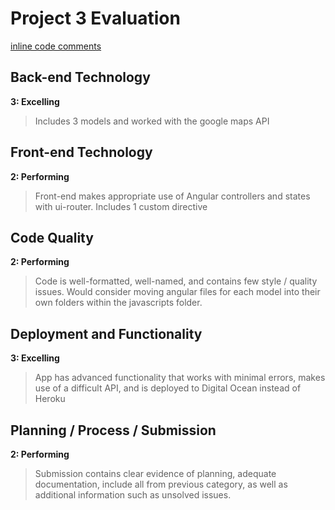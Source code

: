 # Project 3 Evaluation

[inline code comments](https://github.com/Ceisen9/optiroute/pull/40/files)

## Back-end Technology
**3: Excelling**
>Includes 3 models and worked with the google maps API

## Front-end Technology
**2: Performing**
>Front-end makes appropriate use of Angular controllers and states with ui-router. Includes 1 custom directive

## Code Quality
**2: Performing**
>Code is well-formatted, well-named, and contains few style / quality issues. Would consider moving angular files for each model into their own folders within the javascripts folder.

## Deployment and Functionality
**3: Excelling**
>App has advanced functionality that works with minimal errors, makes use of a difficult API, and is deployed to Digital Ocean instead of Heroku

## Planning / Process / Submission
**2: Performing**
>Submission contains clear evidence of planning, adequate documentation, include all from previous category, as well as additional information such as unsolved issues.
